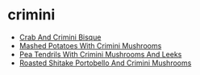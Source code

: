 # crimini

 * [Crab And Crimini Bisque](../index/c/crab-and-crimini-bisque-102841.json)
 * [Mashed Potatoes With Crimini Mushrooms](../index/m/mashed-potatoes-with-crimini-mushrooms-108960.json)
 * [Pea Tendrils With Crimini Mushrooms And Leeks](../index/p/pea-tendrils-with-crimini-mushrooms-and-leeks-231442.json)
 * [Roasted Shitake Portobello And Crimini Mushrooms](../index/r/roasted-shitake-portobello-and-crimini-mushrooms-236263.json)
